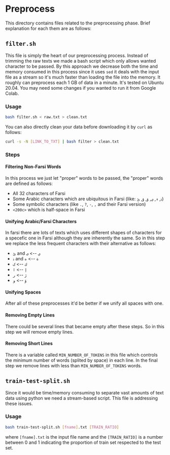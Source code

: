 # Preprocess
This directory contains files related to the preprocessing phase. Brief explanation for each them are as follows:

## `filter.sh`
This file is simply the heart of our preprocessing process. Instead of trimming the raw texts we made a bash script which only allows wanted character to be passed. By this approach we decrease both the time and memory consumed in this process since it uses `sed` it deals with the input file as a stream so it's much faster than loading the file into the memory. It roughly can preprocess each 1 GB of data in a minute. It's tested on Ubuntu 20.04. You may need some changes if you wanted to run it from Google Colab.

### Usage
```bash
bash filter.sh < raw.txt > clean.txt
```
You can also directly clean your data before downloading it by `curl` as follows:
```bash
curl -s -N [LINK_TO_TXT] | bash filter > clean.txt
```

### Steps

#### Filtering Non-Farsi Words
In this process we just let "proper" words to be passed, the "proper" words are defined as follows:
+ All 32 characters of Farsi
+ Some Arabic characters which are ubiquitous in Farsi (like: `ۀ`, `ﺀ`, `ﻱ`, `ۆ`, `ۇ`, `ێ`)
+ Some symbolic characters (like `.`, `?`, `-`, `,` and their Farsi version)
+ `<200c>` which is half-space in Farsi

#### Unifying Arabic/Farsi Characters
In farsi there are lots of texts which uses different shapes of characters for a specefic one in Farsi although they are inherently the same. So in this step we replace the less frequent characters with their alternative as follows:

+ `ێ` and `ﻱ` --> `ﯼ`
+ `ۀ` and `ﺓ` --> `ﻩ`
+ `ﻙ` --> `ک`
+ `ﺇ` --> `ا`
+ `ڒ` --> `ر`
+ `ۆ` --> `و`

#### Unifying Spaces
After all of these preprocesses it'd be better if we unify all spaces with one.

#### Removing Empty Lines
There could be several lines that became empty after these steps. So in this step we will remove empty lines.

#### Removing Short Lines
There is a variable called `MIN_NUMBER_OF_TOKENS` in this file which controls the minimum number of words (splited by space) in each line. In the final step we remove lines with less than `MIN_NUMBER_OF_TOKENS` words.


## `train-test-split.sh`
Since it would be time/memory consuming to separate vast amounts of text data using python we need a stream-based script. This file is addressing these issues.

### Usage
```bash
bash train-test-split.sh [fname].txt [TRAIN_RATIO]
```
where `[fname].txt` is the input file name and the `[TRAIN_RATIO]` is a number between 0 and 1 indicating the proportion of train set respected to the test set. 
